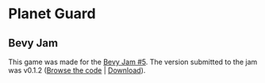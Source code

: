 # Planet Guard

## Bevy Jam

This game was made for the [Bevy Jam #5](https://itch.io/jam/bevy-jam-5). The version submitted to the jam was v0.1.2 ([Browse the code](https://github.com/jannik4/planet-guard/tree/v0.1.2) | [Download](https://github.com/jannik4/planet-guard/releases/tag/v0.1.2)).
